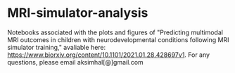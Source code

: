 # MRI-simulator-analysis


Notebooks associated with the plots and figures of "Predicting multimodal MRI outcomes in children with neurodevelopmental conditions following MRI simulator training," avaliable here: https://www.biorxiv.org/content/10.1101/2021.01.28.428697v1. For any questions, please email aksimhal[@]gmail.com

